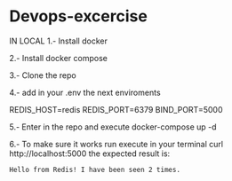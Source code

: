 # Devops-excercise
IN LOCAL
1.- Install docker


2.- Install docker compose


3.- Clone the repo


4.- add in your .env the next enviroments


REDIS_HOST=redis
REDIS_PORT=6379
BIND_PORT=5000


5.- Enter in the repo and execute docker-compose up -d


6.- To make sure it works run execute in your terminal curl http://localhost:5000 the expected result is:
    
    Hello from Redis! I have been seen 2 times.
